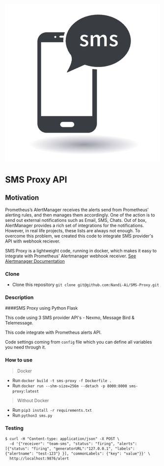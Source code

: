 ![Alt text](./sms.png?raw=true "SMS")


# SMS Proxy API

## Motivation

Prometheus’s AlertManager receives the alerts send from Prometheus’ alerting rules, and then manages them accordingly. One of the action is to send out external notifications such as Email, SMS, Chats. Out of box, AlertManager provides a rich set of integrations for the notifications. However, in real life projects, these lists are always not enough. 
To overcome this problem,  we created this code to integrate SMS provider's API with webhook reciever.

SMS Proxy is a lightweight code, running in docker, which makes it easy to integrate with Prometheus' Alertmanager webhook receiver. [See Alertmanager Documentation](https://prometheus.io/docs/alerting/latest/configuration/#webhook_config)


### Clone

- Clone this repository `git clone git@github.com:Nandi-Ai/SMS-Proxy.git`

### Description

####SMS Proxy using Python Flask

This code using 3 SMS provider API's - Nexmo, Message Bird & Telemessage.

This code integrate with Prometheus alerts API.

Code settings coming from `config` file which you can define all variables you need through it.

### How to use
> Docker
- Run `docker build -t sms-proxy -f Dockerfile .`
- Run `docker run --shm-size=256m --detach -p 8000:8000 sms-proxy:latest`

> Without Docker
- Run `pip3 install -r requirements.txt`
- Run `python3 sms.py`



### Testing

```
$ curl -H "Content-type: application/json" -X POST \
  -d '{"receiver": "team-sms", "status": "firing", "alerts": [{"status": "firing", "generatorURL":"127.0.0.1", "labels": {"alertname": "test-123"} }], "commonLabels": {"key": "value"}}' \
  http://localhost:9876/alert
```
